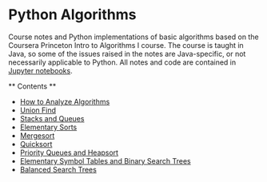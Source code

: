 # Python Algorithms

Course notes and Python implementations of basic algorithms based on the Coursera Princeton Intro to Algorithms I course. The course is taught in Java, so some of the issues raised in the notes are Java-specific, or not necessarily applicable to Python. All notes and code are contained in [Jupyter notebooks](https://jupyter.org/).

** Contents **

- [How to Analyze Algorithms](./00_AnalysisOfAlgorithms.ipynb)
- [Union Find](./01_UnionFind/unionFind.ipynb)
- [Stacks and Queues](./02_StacksAndQueues/StacksAndQueues.ipynb)
- [Elementary Sorts](./03_ElementarySorts/ElementarySorts.ipynb)
- [Mergesort](./04_Mergesort/Mergesort.ipynb)
- [Quicksort](./05_Quicksort/Quicksort.ipynb)
- [Priority Queues and Heapsort](./06_PriorityQueues/PriorityQueues.ipynb)
- [Elementary Symbol Tables and Binary Search Trees](./07_ElementarySymbolTablesBST/ElemSymbolTablesBST.ipynb)
- [Balanced Search Trees](./08_BalancedSearchTrees/BalancedSearchTrees.ipynb)
<!--
- [Hash Tables]()
-->


